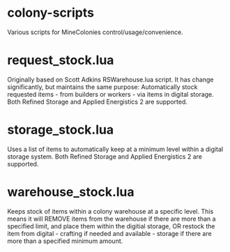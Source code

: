 # colony-scripts
Various scripts for MineColonies control/usage/convenience.

# request_stock.lua

Originally based on Scott Adkins RSWarehouse.lua script.  It has change significantly, but maintains the same purpose:  Automatically stock requested items - from builders or workers - via items in digital storage.  Both Refined Storage and Applied Energistics 2 are supported.

# storage_stock.lua

Uses a list of items to automatically keep at a minimum level within a digital storage system.  Both Refined Storage and Applied Energistics 2 are supported.

# warehouse_stock.lua

Keeps stock of items within a colony warehouse at a specific level.  This means it will REMOVE items from the warehouse if there are more than a specified limit, and place them within the digitial storage, OR restock the item from digital - crafting if needed and available -  storage if there are more than a specified minimum amount.
